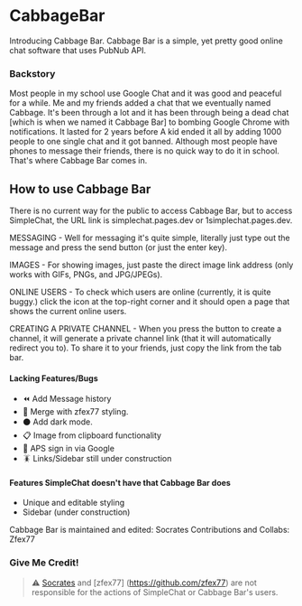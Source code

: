 # CabbageBar
Introducing Cabbage Bar. Cabbage Bar is a simple, yet pretty good online chat software that uses PubNub API. 

### Backstory

Most people in my school use Google Chat and it was good and peaceful for a while. Me and my friends added a chat that we eventually named Cabbage. It's been through a lot and it has been through being a dead chat [which is when we named it Cabbage Bar] to bombing Google Chrome with notifications. It lasted for 2 years before A kid ended it all by adding 1000 people to one single chat and it got banned. Although most people have phones to message their friends, there is no quick way to do it in school. That's where Cabbage Bar comes in.

## How to use Cabbage Bar

There is no current way for the public to access Cabbage Bar, but to access SimpleChat, the URL link is simplechat.pages.dev or 1simplechat.pages.dev.

MESSAGING - Well for messaging it's quite simple, literally just type out the message and press the send button (or just the enter key).

IMAGES - For showing images, just paste the direct image link address (only works with GIFs, PNGs, and JPG/JPEGs).

ONLINE USERS - To check which users are online (currently, it is quite buggy.) click the icon at the top-right corner and it should open a page that shows the current online users.

CREATING A PRIVATE CHANNEL - When you press the button to create a channel, it will generate a private channel link (that it will automatically redirect you to). To share it to your friends, just copy the link from the tab bar.

#### Lacking Features/Bugs
- ⏪ Add Message history 
- 👗 Merge with zfex77 styling.
- ⚫️ Add dark mode.
- 📋 Image from clipboard functionality
- 🏫 APS sign in via Google
- 🪳 Links/Sidebar still under construction

#### Features SimpleChat doesn't have that Cabbage Bar does
- Unique and editable styling
- Sidebar (under construction)


Cabbage Bar is maintained and edited: Socrates
Contributions and Collabs: Zfex77

### Give Me Credit!

<!--- ----------------------------------------------
 * Created by Socrates (ramenwithparmesancheese)
 * Licensed under FreeBSD License.
 * See https://github.com/ramenwithparmesancheese/CabbageBar for more info
 * https://github.com/ramenwithparmesancheese
 * ---------------------------------------------- 

 Inspired by Cabbage Bar
--->


> ⚠️ [Socrates](https://github.com/ramenwithparmesancheese) and [zfex77] (https://github.com/zfex77) are not responsible for the actions of SimpleChat or Cabbage Bar's users.
